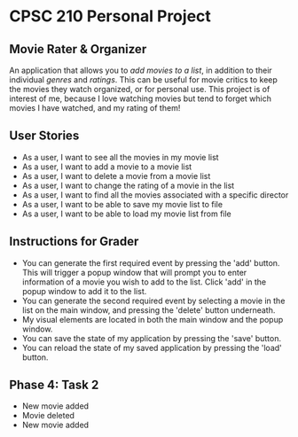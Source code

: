 # CPSC 210 Personal Project

## Movie Rater & Organizer

An application that allows you to *add movies to a list*, in addition to their individual *genres* and *ratings*. 
This can be useful for movie critics to keep the movies they watch organized, or for personal use. 
This project is of interest of me, because I love watching movies but tend to forget which movies I have watched, 
and my rating of them!

## User Stories

- As a user, I want to see all the movies in my movie list
- As a user, I want to add a movie to a movie list
- As a user, I want to delete a movie from a movie list
- As a user, I want to change the rating of a movie in the list
- As a user, I want to find all the movies associated with a specific director
- As a user, I want to be able to save my movie list to file
- As a user, I want to be able to load my movie list from file

## Instructions for Grader

- You can generate the first required event by pressing the 'add' button. This will trigger a popup window
that will prompt you to enter information of a movie you wish to add to the list. Click 'add' in the popup window 
to add it to the list. 
- You can generate the second required event by selecting a movie in the list on the main window, and pressing the 'delete'
button underneath.
- My visual elements are located in both the main window and the popup window.
- You can save the state of my application by pressing the 'save' button.
- You can reload the state of my saved application by pressing the 'load' button.

## Phase 4: Task 2

- New movie added
- Movie deleted
- New movie added
